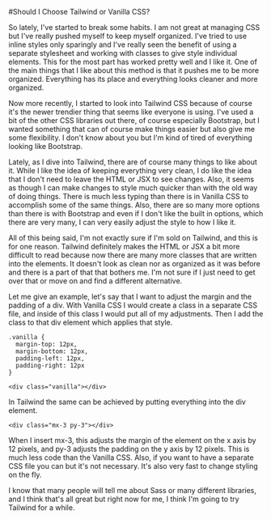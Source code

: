 #Should I Choose Tailwind or Vanilla CSS?

So lately, I've started to break some habits. I am not great at managing CSS but I've really pushed myself to keep myself organized. I've tried to use inline styles only sparingly and I've really seen the benefit of using a separate stylesheet and working with classes to give style individual elements. This for the most part has worked pretty well and I like it. One of the main things that I like about this method is that it pushes me to be more organized. Everything has its place and everything looks cleaner and more organized.

Now more recently, I started to look into Tailwind CSS because of course it's the newer trendier thing that seems like everyone is using. I've used a bit of the other CSS libraries out there, of course especially Bootstrap, but I wanted something that can of course make things easier but also give me some flexibility. I don't know about you but I'm kind of tired of everything looking like Bootstrap.

Lately, as I dive into Tailwind, there are of course many things to like about it. While I like the idea of keeping everything very clean, I do like the idea that I don't need to leave the HTML or JSX to see changes. Also, it seems as though I can make changes to style much quicker than with the old way of doing things. There is much less typing than there is in Vanilla CSS to accomplish some of the same things. Also, there are so many more options than there is with Bootstrap and even if I don't like the built in options, which there are very many, I can very easily adjust the style to how I like it.

All of this being said, I'm not exactly sure if I'm sold on Tailwind, and this is for one reason. Tailwind definitely makes the HTML or JSX a bit more difficult to read because now there are many more classes that are written into the elements. It doesn't look as clean nor as organized as it was before and there is a part of that that bothers me. I'm not sure if I just need to get over that or move on and find a different alternative.

Let me give an example, let's say that I want to adjust the margin and the padding of a div. With Vanilla CSS I would create a class in a separate CSS file, and inside of this class I would put all of my adjustments. Then I add the class to that div element which applies that style.
```
.vanilla {
  margin-top: 12px,
  margin-bottom: 12px,
  padding-left: 12px,
  padding-right: 12px
}

<div class="vanilla"></div>
```
In Tailwind the same can be achieved by putting everything into the div element.
```
<div class="mx-3 py-3"></div>
```
When I insert mx-3, this adjusts the margin of the element on the x axis by 12 pixels, and py-3 adjusts the padding on the y axis by 12 pixels. This is much less code than the Vanilla CSS. Also, if you want to have a separate CSS file you can but it's not necessary. It's also very fast to change styling on the fly.

I know that many people will tell me about Sass or many different libraries, and I think that's all great but right now for me, I think I'm going to try Tailwind for a while.
